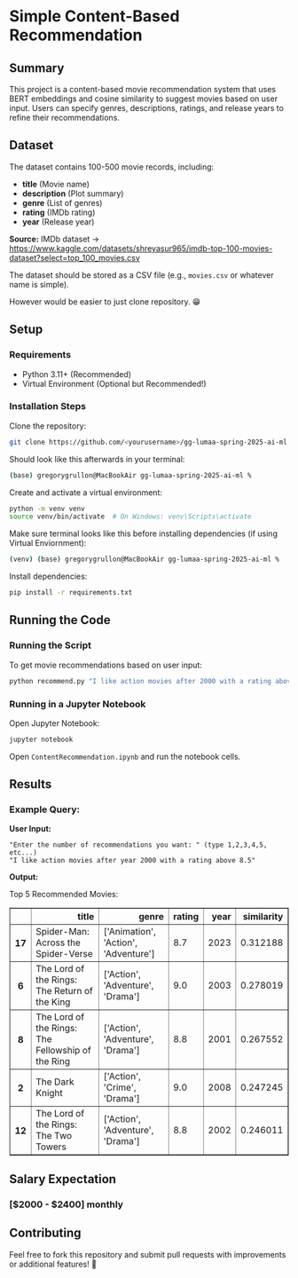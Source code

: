 # Simple Content-Based Recommendation

## Summary

This project is a content-based movie recommendation system that uses BERT embeddings and cosine similarity to suggest movies based on user input. Users can specify genres, descriptions, ratings, and release years to refine their recommendations.

## Dataset

The dataset contains 100-500 movie records, including:

- **title** (Movie name)
- **description** (Plot summary)
- **genre** (List of genres)
- **rating** (IMDb rating)
- **year** (Release year)

**Source:** IMDb dataset -> https://www.kaggle.com/datasets/shreyasur965/imdb-top-100-movies-dataset?select=top_100_movies.csv

The dataset should be stored as a CSV file (e.g., `movies.csv` or whatever name is simple).

However would be easier to just clone repository. 😁

## Setup

### Requirements

- Python 3.11+ (Recommended)
- Virtual Environment (Optional but Recommended!)

### Installation Steps

Clone the repository:

```bash
git clone https://github.com/<yourusername>/gg-lumaa-spring-2025-ai-ml.git
```

Should look like this afterwards in your terminal:

```bash
(base) gregorygrullon@MacBookAir gg-lumaa-spring-2025-ai-ml %  
```

Create and activate a virtual environment:

```bash
python -m venv venv
source venv/bin/activate  # On Windows: venv\Scripts\activate
```

Make sure terminal looks like this before installing dependencies (if using Virtual Enviornment):
```bash
(venv) (base) gregorygrullon@MacBookAir gg-lumaa-spring-2025-ai-ml %  
```

Install dependencies:

```bash
pip install -r requirements.txt
```

## Running the Code

### Running the Script

To get movie recommendations based on user input:

```bash
python recommend.py "I like action movies after 2000 with a rating above 8.5"
```

### Running in a Jupyter Notebook

Open Jupyter Notebook:

```bash
jupyter notebook
```

Open `ContentRecommendation.ipynb` and run the notebook cells.

## Results

### Example Query:

**User Input:**

```text
"Enter the number of recommendations you want: " (type 1,2,3,4,5, etc...)
"I like action movies after year 2000 with a rating above 8.5"
```

**Output:**

Top 5 Recommended Movies:

<div>
<table border="1" class="dataframe">
  <thead>
    <tr style="text-align: right;">
      <th></th>
      <th>title</th>
      <th>genre</th>
      <th>rating</th>
      <th>year</th>
      <th>similarity</th>
    </tr>
  </thead>
  <tbody>
    <tr>
      <th>17</th>
      <td>Spider-Man: Across the Spider-Verse</td>
      <td>['Animation', 'Action', 'Adventure']</td>
      <td>8.7</td>
      <td>2023</td>
      <td>0.312188</td>
    </tr>
    <tr>
      <th>6</th>
      <td>The Lord of the Rings: The Return of the King</td>
      <td>['Action', 'Adventure', 'Drama']</td>
      <td>9.0</td>
      <td>2003</td>
      <td>0.278019</td>
    </tr>
    <tr>
      <th>8</th>
      <td>The Lord of the Rings: The Fellowship of the Ring</td>
      <td>['Action', 'Adventure', 'Drama']</td>
      <td>8.8</td>
      <td>2001</td>
      <td>0.267552</td>
    </tr>
    <tr>
      <th>2</th>
      <td>The Dark Knight</td>
      <td>['Action', 'Crime', 'Drama']</td>
      <td>9.0</td>
      <td>2008</td>
      <td>0.247245</td>
    </tr>
    <tr>
      <th>12</th>
      <td>The Lord of the Rings: The Two Towers</td>
      <td>['Action', 'Adventure', 'Drama']</td>
      <td>8.8</td>
      <td>2002</td>
      <td>0.246011</td>
    </tr>
  </tbody>
</table>
</div>

## Salary Expectation

### [$2000 - $2400] monthly

## Contributing

Feel free to fork this repository and submit pull requests with improvements or additional features! 🤝
